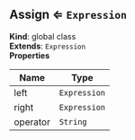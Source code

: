 <a name="Assign"></a>

## Assign ⇐ <code>Expression</code>
**Kind**: global class  
**Extends**: <code>Expression</code>  
**Properties**

| Name | Type |
| --- | --- |
| left | <code>Expression</code> | 
| right | <code>Expression</code> | 
| operator | <code>String</code> | 

